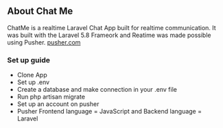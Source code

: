 ## About Chat Me

ChatMe is a realtime Laravel Chat App built for realtime communication. It was built with the Laravel 5.8 Frameork and Reatime was made possible using Pusher. <a href="https://pusher.com">pusher.com</a>

### Set up guide
- Clone App
- Set up .env
- Create a database and make connection in your .env file
- Run php artisan migrate
- Set up an account on pusher
- Pusher Frontend language = JavaScript and Backend language = Laravel
